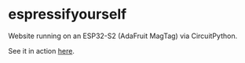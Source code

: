 # espressifyourself

Website running on an ESP32-S2 (AdaFruit MagTag) via CircuitPython.

See it in action [here](https://admittedly-neutral-mantis.ngrok-free.app/).


